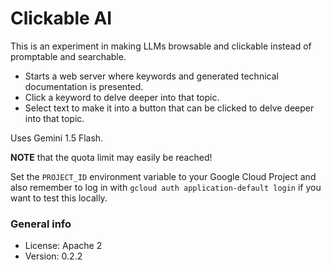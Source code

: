 # Clickable AI

This is an experiment in making LLMs browsable and clickable instead of promptable and searchable.

* Starts a web server where keywords and generated technical documentation is presented.
* Click a keyword to delve deeper into that topic.
* Select text to make it into a button that can be clicked to delve deeper into that topic.

Uses Gemini 1.5 Flash.

**NOTE** that the quota limit may easily be reached!

Set the `PROJECT_ID` environment variable to your Google Cloud Project and also remember to log in with `gcloud auth application-default login` if you want to test this locally.

### General info

* License: Apache 2
* Version: 0.2.2
